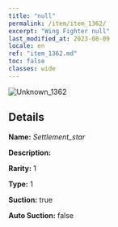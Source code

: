 ```yaml
---
title: "null"
permalink: /item/item_1362/
excerpt: "Wing Fighter null"
last_modified_at: 2023-08-09
locale: en
ref: "item_1362.md"
toc: false
classes: wide
---
```



 ![Unknown_1362](/images/item/Settlement_star_p.png)



## Details

 **Name:** *Settlement_star* 

 **Description:** 

 **Rarity:** 1 

 **Type:** 1 

 **Suction:** true 

 **Auto Suction:** false 


